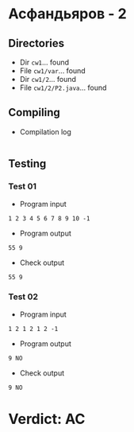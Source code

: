 # Асфандьяров - 2
## Directories
- Dir `cw1`... found
- File `cw1/var`... found
- Dir `cw1/2`... found
- File `cw1/2/P2.java`... found
## Compiling
- Compilation log
```

```
## Testing
### Test 01
- Program input
```
1 2 3 4 5 6 7 8 9 10 -1

```
- Program output
```
55 9

```
- Check output
```
55 9

```
### Test 02
- Program input
```
1 2 1 2 1 2 -1

```
- Program output
```
9 NO

```
- Check output
```
9 NO

```
# Verdict: AC
